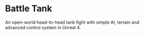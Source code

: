 # Battle Tank
An open-world head-to-head tank fight with simple AI, terrain and advanced control system in Unreal 4.
